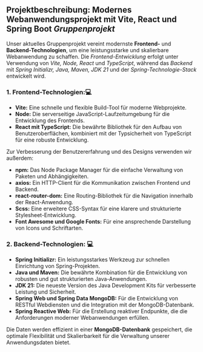 ## Projektbeschreibung: Modernes Webanwendungsprojekt mit Vite, React und Spring Boot *Gruppenprojekt*

Unser aktuelles Gruppenprojekt vereint modernste **Frontend-** und **Backend-Technologien**, um eine leistungsstarke und skalierbare Webanwendung zu schaffen. Die *Frontend-Entwicklung* erfolgt unter Verwendung von *Vite, Node, React* und *TypeScript*, während das *Backend* mit *Spring Initializr, Java, Maven, JDK 21* und der *Spring-Technologie-Stack* entwickelt wird.

### 1. Frontend-Technologien:💻

- **Vite:** Eine schnelle und flexible Build-Tool für moderne Webprojekte.
- **Node:** Die serverseitige JavaScript-Laufzeitumgebung für die Entwicklung des Frontends.
- **React mit TypeScript:** Die bewährte Bibliothek für den Aufbau von Benutzeroberflächen, kombiniert mit der Typsicherheit von TypeScript für eine robuste Entwicklung.

Zur Verbesserung der Benutzererfahrung und des Designs verwenden wir außerdem:

- **npm:** Das Node Package Manager für die einfache Verwaltung von Paketen und Abhängigkeiten.
- **axios:** Ein HTTP-Client für die Kommunikation zwischen Frontend und Backend.
- **react-router-dom:** Eine Routing-Bibliothek für die Navigation innerhalb der React-Anwendung.
- **Scss:** Eine erweitere CSS-Syntax für eine klarere und strukturierte Stylesheet-Entwicklung.
- **Font Awesome und Google Fonts:** Für eine ansprechende Darstellung von Icons und Schriftarten.

### 2. Backend-Technologien: 💻

- **Spring Initializr:** Ein leistungsstarkes Werkzeug zur schnellen Einrichtung von Spring-Projekten.
- **Java und Maven:** Die bewährte Kombination für die Entwicklung von robusten und gut strukturierten Java-Anwendungen.
- **JDK 21:** Die neueste Version des Java Development Kits für verbesserte Leistung und Sicherheit.
- **Spring Web und Spring Data MongoDB:** Für die Entwicklung von RESTful Webdiensten und die Integration mit der MongoDB-Datenbank.
- **Spring Reactive Web:** Für die Erstellung reaktiver Endpunkte, die die Anforderungen moderner Webanwendungen erfüllen.

Die Daten werden effizient in einer **MongoDB-Datenbank** gespeichert, die optimale Flexibilität und Skalierbarkeit für die Verwaltung unserer Anwendungsdaten bietet.
